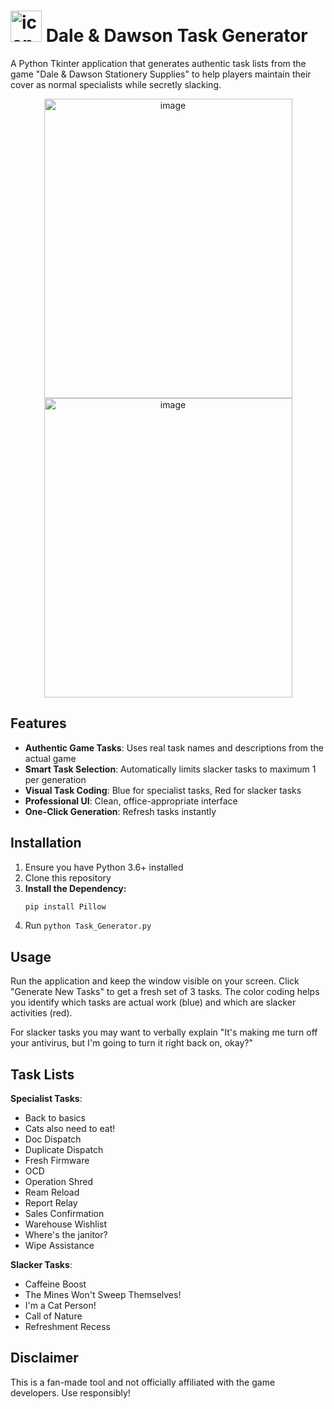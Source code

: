 # <img width="50" height="50" alt="icon" src="https://github.com/user-attachments/assets/e67a6b93-2717-413e-8f19-6a4bfd29b8ae" /> Dale & Dawson Task Generator

A Python Tkinter application that generates authentic task lists from the game "Dale & Dawson Stationery Supplies" to help players maintain their cover as normal specialists while secretly slacking.
<p align="center">
  <img width="397" height="479" alt="image" src="https://github.com/user-attachments/assets/58042d85-a3a2-4e75-852e-9f00e204a26b" />
  <img width="397" height="479" alt="image" src="https://github.com/user-attachments/assets/1a0bbe61-5bdc-4938-a3bf-9da1f9fbf7eb" />
</p>

## Features

- **Authentic Game Tasks**: Uses real task names and descriptions from the actual game
- **Smart Task Selection**: Automatically limits slacker tasks to maximum 1 per generation
- **Visual Task Coding**: Blue for specialist tasks, Red for slacker tasks
- **Professional UI**: Clean, office-appropriate interface
- **One-Click Generation**: Refresh tasks instantly

## Installation

1. Ensure you have Python 3.6+ installed
2. Clone this repository
3. **Install the Dependency:**
   ```bash
   pip install Pillow
   ```
4. Run `python Task_Generator.py`

## Usage

Run the application and keep the window visible on your screen. Click "Generate New Tasks" to get a fresh set of 3 tasks. The color coding helps you identify which tasks are actual work (blue) and which are slacker activities (red). 

For slacker tasks you may want to verbally explain "It's making me turn off your antivirus, but I'm going to turn it right back on, okay?" 

## Task Lists

**Specialist Tasks**: 
- Back to basics
- Cats also need to eat!
- Doc Dispatch
- Duplicate Dispatch
- Fresh Firmware
- OCD
- Operation Shred
- Ream Reload
- Report Relay
- Sales Confirmation
- Warehouse Wishlist
- Where's the janitor?
- Wipe Assistance

**Slacker Tasks**: 
- Caffeine Boost
- The Mines Won't Sweep Themselves!
- I'm a Cat Person!
- Call of Nature
- Refreshment Recess

## Disclaimer

This is a fan-made tool and not officially affiliated with the game developers. Use responsibly!
